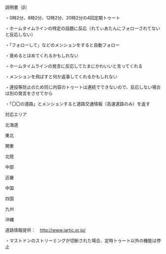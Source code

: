 説明書（β）

・0時2分、8時2分、12時2分、20時2分の4回定期トゥート

・ホームタイムラインの特定の話題に反応（れてぃあたんにフォローされてないと反応しない）
 
・「フォローして」などのメンションをすると自動フォロー

・褒めるとほめてくれるかもしれない

・ホームタイムラインの発言に反応してたまにかわいいと言ってくれる

・メンションを飛ばすと何か返事してくれるかもしれない

・連投等防止のため同じ内容のトゥートは連続でできないので、反応しない場合は別の発言をさせてから

・「〇〇の道路」とメンションすると道路交通情報（高速道路のみ）を返す

対応エリア

北海道

東北

関東

北陸

中部

近畿

中国

四国

九州

沖縄

道路情報提供：　http://www.jartic.or.jp/

・マストドンのストリーミングが切断された場合、定時トゥート以外の機能は停止
